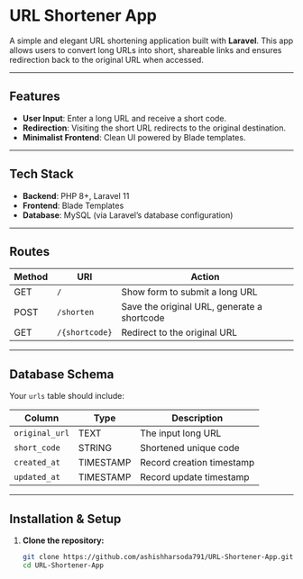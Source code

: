 # URL Shortener App

A simple and elegant URL shortening application built with **Laravel**. This app allows users to convert long URLs into short, shareable links and ensures redirection back to the original URL when accessed.

---

##  Features

- **User Input**: Enter a long URL and receive a short code.
- **Redirection**: Visiting the short URL redirects to the original destination.
- **Minimalist Frontend**: Clean UI powered by Blade templates.

---

##  Tech Stack

- **Backend**: PHP 8+, Laravel 11
- **Frontend**: Blade Templates  
- **Database**: MySQL (via Laravel’s database configuration)

---

##  Routes

| Method | URI          | Action                             |
|--------|--------------|-------------------------------------|
| GET    | `/`          | Show form to submit a long URL      |
| POST   | `/shorten`   | Save the original URL, generate a shortcode |
| GET    | `/{shortcode}` | Redirect to the original URL         |

---

##  Database Schema

Your `urls` table should include:

| Column        | Type       | Description                  |
|---------------|------------|------------------------------|
| `original_url` | TEXT       | The input long URL           |
| `short_code`   | STRING     | Shortened unique code        |
| `created_at`   | TIMESTAMP  | Record creation timestamp    |
| `updated_at`   | TIMESTAMP  | Record update timestamp      |

---

##  Installation & Setup

1. **Clone the repository:**
   ```bash
   git clone https://github.com/ashishharsoda791/URL-Shortener-App.git
   cd URL-Shortener-App
